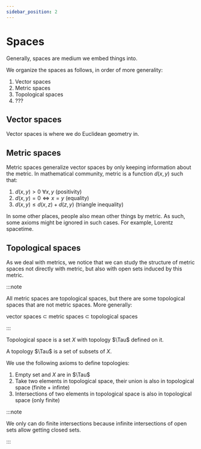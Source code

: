 ```yaml
---
sidebar_position: 2
---
```


# Spaces

Generally, spaces are medium we embed things into.

We organize the spaces as follows, in order of more generality:

1. Vector spaces
2. Metric spaces
3. Topological spaces
4. ???

## Vector spaces

Vector spaces is where we do Euclidean geometry in.

## Metric spaces

Metric spaces generalize vector spaces by only keeping information about the metric.
In mathematical community, metric is a function $d(x,y)$ such that:

1. $d(x,y) > 0 ~ \forall x, y$ (positivity)
2. $d(x,y) = 0 \iff x = y$ (equality)
3. $d(x,y) \leq d(x,z) + d(z, y)$ (triangle inequality)

In some other places, people also mean other things by metric.
As such, some axioms might be ignored in such cases.
For example, Lorentz spacetime.


## Topological spaces

As we deal with metrics, we notice that we can study the structure of
metric spaces not directly with metric, but also with open sets induced
by this metric.

:::note

All metric spaces are topological spaces, but there are some topological
spaces that are not metric spaces.
More generally:

vector spaces $\subset$ metric spaces $\subset$ topological spaces

:::

Topological space is a set $X$ with topology $\Tau$ defined on it.

A topology $\Tau$ is a set of subsets of $X$.

We use the following axioms to define topologies:
1. Empty set and $X$ are in $\Tau$
2. Take two elements in topological space, their union is also in topological space (finite + infinte)
3. Intersections of two elements in topological space is also in topological space (only finite)

:::note

We only can do finite intersections because infinite intersections of open sets allow getting closed sets.

:::
